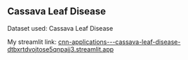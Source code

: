 ## Cassava Leaf Disease

Dataset used: Cassava Leaf Disease

My streamlit link: [cnn-applications---cassava-leaf-disease-dtbxrtdvojtose5qnpajj3.streamlit.app](https://cnn-applications---cassava-leaf-disease-dtbxrtdvojtose5qnpajj3.streamlit.app/)

